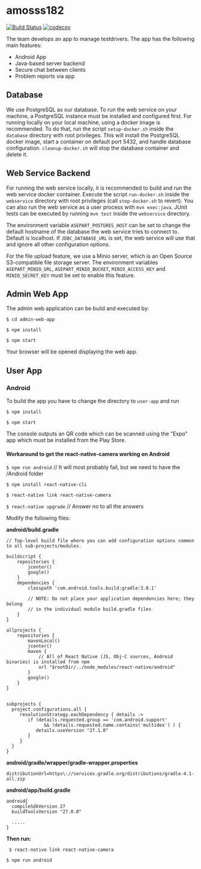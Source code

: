 # amosss182

[![Build Status](https://travis-ci.org/asepart/amosss182.svg?branch=master)](https://travis-ci.org/asepart/amosss182)
[![codecov](https://codecov.io/gh/asepart/amosss182/branch/master/graph/badge.svg)](https://codecov.io/gh/asepart/amosss182)

The team develops an app to manage testdrivers.
The app has the following main features:
* Android App
* Java-based server backend
* Secure chat between clients
* Problem reports via app

## Database

We use PostgreSQL as our database. To run the web service on your machine, a PostgreSQL instance must be installed and configured first. For running locally on your local machine, using a docker image is recommended. To do that, run the script `setup-docker.sh` inside the `database` directory with root privileges. This will install the PostgreSQL docker image, start a container on default port 5432, and handle database configuration. `cleanup-docker.sh` will stop the database container and delete it.

## Web Service Backend

For running the web service locally, it is recommended to build and run the web service docker container. Execute the script `run-docker.sh` inside the `webservice` directory with root privileges (call `stop-docker.sh` to revert). You can also run the web service as a user process with `mvn exec:java`. JUnit tests can be executed by running `mvn test` inside the `webservice` directory.

The environment variable `ASEPART_POSTGRES_HOST` can be set to change the default hostname of the database the web service tries to connect to. Default is localhost. If `JDBC_DATABASE_URL` is set, the web service will use that and ignore all other configuration options.

For the file upload feature, we use a Minio server, which is an Open Source S3-compatible file storage server. The environment variables `ASEPART_MINIO_URL`, `ASEPART_MINIO_BUCKET`, `MINIO_ACCESS_KEY` and `MINIO_SECRET_KEY` must be set to enable this feature.

## Admin Web App

The admin web application can be build and executed by:

`$ cd admin-web-app`

`$ npm install`

`$ npm start`

Your browser will be opened displaying the web app.

## User App

### Android

To build the app you have to change the directory to `user-app` and run

`$ npm install`

`$ npm start`

The console outputs an QR code which can be scanned using the "Expo" app which must be installed from the Play Store.

#### Workaround to get the react-native-camera working on Android

`$ npm run android`     // It will most probably fail, but we need to have the /Android folder

`$ npm install react-native-cli`

`$ react-native link react-native-camera`

`$ react-native upgrade`    // Answer no to all the answers

Modify the following files:

**android/build.gradle**
```
// Top-level build file where you can add configuration options common to all sub-projects/modules.

buildscript {
    repositories {
        jcenter()
        google()
    }
    dependencies {
        classpath 'com.android.tools.build:gradle:3.0.1'

        // NOTE: Do not place your application dependencies here; they belong
        // in the individual module build.gradle files
    }
}

allprojects {
    repositories {
        mavenLocal()
        jcenter()
        maven {
            // All of React Native (JS, Obj-C sources, Android binaries) is installed from npm
            url "$rootDir/../node_modules/react-native/android"
        }
        google()
    }
}


subprojects {
  project.configurations.all {
     resolutionStrategy.eachDependency { details ->
        if (details.requested.group == 'com.android.support'
              && !details.requested.name.contains('multidex') ) {
           details.useVersion "27.1.0"
        }
     }
  }
}
````

**android/gradle/wrapper/gradle-wrapper.properties**

`distributionUrl=https\://services.gradle.org/distributions/gradle-4.1-all.zip`

**android/app/build.gradle**
```
android{
  compileSdkVersion 27
  buildToolsVersion "27.0.0"
  
  .....
}
```

**Then run:**

` $ react-native link react-native-camera`

` $ npm run android `
